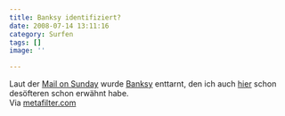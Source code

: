 ```yaml
---
title: Banksy identifiziert?
date: 2008-07-14 13:11:16
category: Surfen
tags: []
image: ''

---
```


Laut der [Mail on Sunday](http://www.mailonsunday.co.uk/news/article-1034613/Banksy-uncovered-The-nice-middle-class-boy-graffiti-guerrilla.html) wurde [Banksy](http://www.flickr.com/groups/banksy/pool/) enttarnt, den ich auch [hier](http://www.misantropolis.de/2006/09/banksy-ist-auch-der-zweitgroesste/) schon desöfteren schon erwähnt habe.  
Via [metafilter.com](http://www.metafilter.com/73277/Banksy-uncovered)

